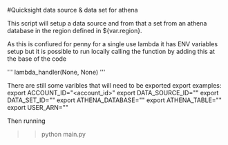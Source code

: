 #Quicksight data source & data set for athena 

This script will setup a data source and from that a set from an athena database in the region defined in ${var.region}.

As this is confiured for penny for a single use lambda it has ENV variables setup but it is possible to run locally calling the function by adding this at the base of the code

'''
lambda_handler(None, None)
'''



There are still some varibles that will need to be exported 
export examples:
   export ACCOUNT_ID="<account_id>"
   export DATA_SOURCE_ID="<Name for the data source>"
   export DATA_SET_ID="<Name for the data set>"
   export ATHENA_DATABASE="<Name of athena DB>"
   export ATHENA_TABLE="<Name of athena Table>"
   export  USER_ARN="<arn of a user you wish to be able to see this data>"


Then running 

>> python main.py
